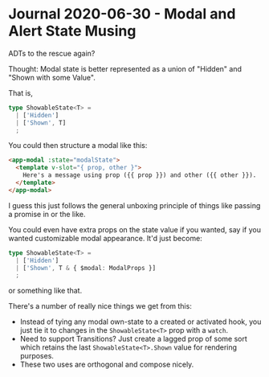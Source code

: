 Journal 2020-06-30 - Modal and Alert State Musing
========

ADTs to the rescue again?

Thought: Modal state is better represented as a union of "Hidden" and "Shown with some Value".

That is,

```typescript
type ShowableState<T> =
  | ['Hidden']
  | ['Shown', T]
  ;
```

You could then structure a modal like this:

```html
<app-modal :state="modalState">
  <template v-slot="{ prop, other }">
    Here's a message using prop ({{ prop }}) and other ({{ other }}).
  </template>
</app-modal>
```

I guess this just follows the general unboxing principle of things like passing a promise in or the like.

You could even have extra props on the state value if you wanted, say if you wanted customizable modal appearance.  It'd just become:

```typescript
type ShowableState<T> =
  | ['Hidden']
  | ['Shown', T & { $modal: ModalProps }]
  ;
```

or something like that.

There's a number of really nice things we get from this:

- Instead of tying any modal own-state to a created or activated hook, you just tie it to changes in the `ShowableState<T>` prop with a `watch`.
- Need to support Transitions?  Just create a lagged prop of some sort which retains the last `ShowableState<T>.Shown` value for rendering purposes.
- These two uses are orthogonal and compose nicely.
